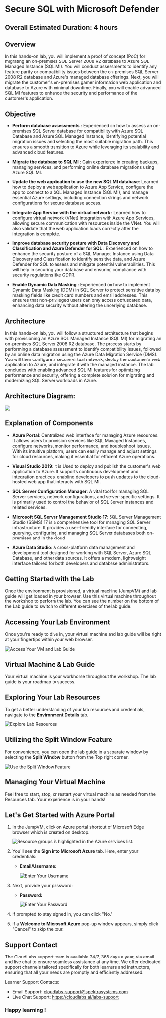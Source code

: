 # Secure SQL with Microsoft Defender

## Overall Estimated Duration: 4 hours

## Overview

In this hands-on lab, you will implement a proof of concept (PoC) for migrating an on-premises SQL Server 2008 R2 database to Azure SQL Managed Instance (SQL MI). You will conduct assessments to identify any feature parity or compatibility issues between the on-premises SQL Server 2008 R2 database and Azure's managed database offerings. Next, you will migrate the customer's on-premises gamer information web application and database to Azure with minimal downtime. Finally, you will enable advanced SQL MI features to enhance the security and performance of the customer's application.

## Objective


- **Perform database assessments** : Experienced on how to assess an on-premises SQL Server database for compatibility with Azure SQL Database and Azure SQL Managed Instance, identifying potential migration issues and selecting the most suitable migration path. This ensures a smooth transition to Azure while leveraging its scalability and advanced cloud features.

- **Migrate the database to SQL MI** : Gain experience in creating backups, managing services, and performing online database migrations using Azure SQL MI.

- **Update the web application to use the new SQL MI database**: Learned how to deploy a web application to Azure App Service, configure the app to connect to a SQL Managed Instance (SQL MI), and manage essential Azure settings, including connection strings and network configurations for secure database access.

- **Integrate App Service with the virtual network** : Learned how to configure virtual network (VNet) integration with Azure App Services, allowing secure communication with resources inside the VNet. You will also validate that the web application loads correctly after the integration is complete.

- **Improve database security posture with Data Discovery and Classification and Azure Defender for SQL** : Experienced on how to enhance the security posture of a SQL Managed Instance using Data Discovery and Classification to identify sensitive data, and Azure Defender for SQL to assess and mitigate potential vulnerabilities. This will help in securing your database and ensuring compliance with security regulations like GDPR.

- **Enable Dynamic Data Masking** : Experienced on how to implement Dynamic Data Masking (DDM) in SQL Server to protect sensitive data by masking fields like credit card numbers and email addresses. This ensures that non-privileged users can only access obfuscated data, enhancing data security without altering the underlying database.

## Architecture

In this hands-on lab, you will follow a structured architecture that begins with provisioning an Azure SQL Managed Instance (SQL MI) for migrating an on-premises SQL Server 2008 R2 database. The process starts by performing a database assessment to identify compatibility issues, followed by an online data migration using the Azure Data Migration Service (DMS). You will then configure a secure virtual network, deploy the customer’s web application to Azure, and integrate it with the managed instance. The lab concludes with enabling advanced SQL MI features for optimizing performance and security, offering a complete solution for migrating and modernizing SQL Server workloads in Azure.

## Architecture Diagram:

![](./media/preferred-solution-architecture1.png)

## Explanation of Components

- **Azure Portal**:  Centralized web interface for managing Azure resources. It allows users to provision services like SQL Managed Instances, configure networks, monitor performance, and troubleshoot issues. With its intuitive platform, users can easily manage and adjust settings for cloud resources, making it essential for efficient Azure operations.

- **Visual Studio 2019**: It is Used to deploy and publish the customer's web application to Azure. It supports continuous development and integration practices, enabling developers to push updates to the cloud-hosted web app that interacts with SQL MI.

- **SQL Server Configuration Manager**: A vital tool for managing SQL Server services, network configurations, and server-specific settings. It is primarily used to control the behavior of SQL Server instances and related services. 

- **Microsoft SQL Server Management Studio 17**: SQL Server Management Studio (SSMS) 17 is a comprehensive tool for managing SQL Server infrastructure. It provides a user-friendly interface for connecting, querying, configuring, and managing SQL Server databases both on-premises and in the cloud

- **Azure Data Studio**: A cross-platform data management and development tool designed for working with SQL Server, Azure SQL Database, and other data sources. It offers a modern, lightweight interface tailored for both developers and database administrators.

## Getting Started with the Lab
Once the environment is provisioned, a virtual machine (JumpVM) and lab guide will get loaded in your browser. Use this virtual machine throughout the workshop to perform the lab. You can see the number on the bottom of the Lab guide to switch to different exercises of the lab guide.

## Accessing Your Lab Environment
Once you're ready to dive in, your virtual machine and lab guide will be right at your fingertips within your web browser.

 ![Access Your VM and Lab Guide](./media/labguide-1.png)

## Virtual Machine & Lab Guide
Your virtual machine is your workhorse throughout the workshop. The lab guide is your roadmap to success.

## Exploring Your Lab Resources
To get a better understanding of your lab resources and credentials, navigate to the **Environment Details** tab.

 ![Explore Lab Resources](./media/env-1.png)

## Utilizing the Split Window Feature
For convenience, you can open the lab guide in a separate window by selecting the **Split Window** button from the Top right corner.

 ![Use the Split Window Feature](./media/spl.png)
 
## Managing Your Virtual Machine
Feel free to start, stop, or restart your virtual machine as needed from the Resources tab. Your experience is in your hands!

## Let's Get Started with Azure Portal
 
1.  In the JumpVM, click on Azure portal shortcut of Microsoft Edge browser which is created on desktop.
 
     ![Resource groups is highlighted in the Azure services list.](media/new-image1.png)
 
2. You'll see the **Sign into Microsoft Azure** tab. Here, enter your credentials:
 
   - **Email/Username:** <inject key="AzureAdUserEmail"></inject>
 
       ![Enter Your Username](./media/sc900-image-1.png)
 
3. Next, provide your password:
 
   - **Password:** <inject key="AzureAdUserPassword"></inject>
 
       ![Enter Your Password](./media/sc900-image-2.png)
 
4. If prompted to stay signed in, you can click "No."
 
5. If a **Welcome to Microsoft Azure** pop-up window appears, simply click "Cancel" to skip the tour.
 
## Support Contact
 
The CloudLabs support team is available 24/7, 365 days a year, via email and live chat to ensure seamless assistance at any time. We offer dedicated support channels tailored specifically for both learners and instructors, ensuring that all your needs are promptly and efficiently addressed.

Learner Support Contacts:

- Email Support: cloudlabs-support@spektrasystems.com
- Live Chat Support: https://cloudlabs.ai/labs-support

### Happy learning !
